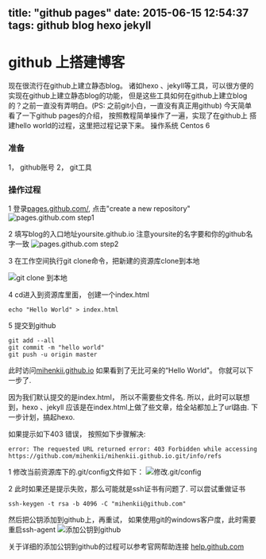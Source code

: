 title: "github pages"
date: 2015-06-15 12:54:37
tags: github blog hexo jekyll
---

# github 上搭建博客

现在很流行在github上建立静态blog。 诸如hexo 、jekyll等工具，可以很方便的实现在github上建立静态blog的功能，
但是这些工具如何在github上建立blog的？之前一直没有弄明白。(PS: 之前git小白，一直没有真正用github)
今天简单看了一下github pages的介绍， 按照教程简单操作了一遍，实现了在github上
搭建hello world的过程，这里把过程记录下来。
操作系统 Centos 6

### 准备
1， github账号
2， git工具

### 操作过程

1 登录[pages.github.com/](https://pages.github.com/  "github pages"), 
  点击"create a new repository"
![pages.github.com step1](http://7xij29.com1.z0.glb.clouddn.com/github_pagesgithub_pages_step1.png "pages.github.com step1" ) 


2 填写blog的入口地址yoursite.github.io
注意yoursite的名字要和你的github名字一致
![pages.github.com step2](http://7xij29.com1.z0.glb.clouddn.com/github_pagesgithub_pages_step1.png "pages github.com step2")  


3 在工作空间执行git clone命令，把新建的资源库clone到本地

![git clone 到本地](http://7xij29.com1.z0.glb.clouddn.com/github_pages_step3.png "git clone 资源库到本地" )


4 cd进入到资源库里面， 创建一个index.html

```
echo "Hello World" > index.html
```

5 提交到github

```
git add --all
git commit -m "hello world"
git push -u origin master

```

此时访问[mihenkii.github.io](http://mihenkii.github.io/) 如果看到了无比可亲的“Hello World"。 你就可以下一步了.

因为我们默认提交的是index.html， 所以不需要些文件名. 所以，此时可以联想到，hexo 、jekyll 应该是在index.html上做了些文章，给全站都加上了url路由.   下一步计划，搞起hexo.

 

如果提示如下403 错误， 按照如下步骤解决:

```
error: The requested URL returned error: 403 Forbidden while accessing https://github.com/mihenkii/mihenkii.github.io.git/info/refs
```

1  修改当前资源库下的.git/config文件如下：
![修改.git/config](http://7xij29.com1.z0.glb.clouddn.com/github_pages_step4.png "修改.git/config" )

2 此时如果还是提示失败，那么可能就是ssh证书有问题了. 可以尝试重做证书
```
ssh-keygen -t rsa -b 4096 -C "mihenkii@github.com"

```

然后把公钥添加到github上，再重试， 如果使用git的windows客户度，此时需要重启ssh-agent
![添加公钥到github](http://7xij29.com1.z0.glb.clouddn.com/github_pages_step5.png "添加公钥到github") 


关于详细的添加公钥到github的过程可以参考官网帮助连接
[help.github.com](https://help.github.com/articles/generating-ssh-keys/)



